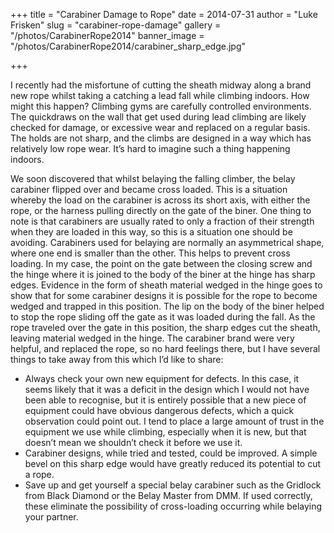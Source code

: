 +++
title = "Carabiner Damage to Rope"
date = 2014-07-31
author = "Luke Frisken"
slug = "carabiner-rope-damage"
gallery = "/photos/CarabinerRope2014"
banner_image = "/photos/CarabinerRope2014/carabiner_sharp_edge.jpg"

+++

I recently had the misfortune of cutting the sheath midway along a brand
new rope whilst taking a catching a lead fall while climbing indoors.
How might this happen? Climbing gyms are carefully controlled
environments. The quickdraws on the wall that get used during lead
climbing are likely checked for damage, or excessive wear and replaced
on a regular basis. The holds are not sharp, and the climbs are designed
in a way which has relatively low rope wear. It’s hard to imagine such a
thing happening indoors.

We soon discovered that whilst belaying the falling climber, the belay
carabiner flipped over and became cross loaded. This is a situation
whereby the load on the carabiner is across its short axis, with either
the rope, or the harness pulling directly on the gate of the biner. One
thing to note is that carabiners are usually rated to only a fraction of
their strength when they are loaded in this way, so this is a situation
one should be avoiding. Carabiners used for belaying are normally an
asymmetrical shape, where one end is smaller than the other. This helps
to prevent cross loading. In my case, the point on the gate between the
closing screw and the hinge where it is joined to the body of the biner
at the hinge has sharp edges. Evidence in the form of sheath material
wedged in the hinge goes to show that for some carabiner designs it is
possible for the rope to become wedged and trapped in this position. The
lip on the body of the biner helped to stop the rope sliding off the
gate as it was loaded during the fall. As the rope traveled over the
gate in this position, the sharp edges cut the sheath, leaving material
wedged in the hinge. The carabiner brand were very helpful, and replaced
the rope, so no hard feelings there, but I have several things to take
away from this which I’d like to share:

  - Always check your own new equipment for defects. In this case, it
    seems likely that it was a deficit in the design which I would not
    have been able to recognise, but it is entirely possible that a new
    piece of equipment could have obvious dangerous defects, which a
    quick observation could point out. I tend to place a large amount of
    trust in the equipment we use while climbing, especially when it is
    new, but that doesn’t mean we shouldn’t check it before we use it.
  - Carabiner designs, while tried and tested, could be improved. A
    simple bevel on this sharp edge would have greatly reduced its
    potential to cut a rope.
  - Save up and get yourself a special belay carabiner such as the
    Gridlock from Black Diamond or the Belay Master from DMM. If used
    correctly, these eliminate the possibility of cross-loading
    occurring while belaying your partner.
